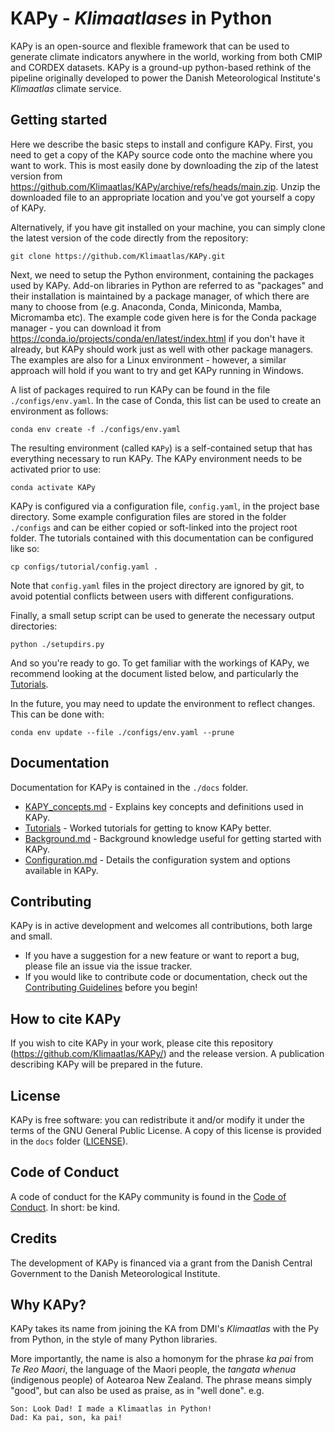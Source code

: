 # KAPy - *Klimaatlases* in Python

KAPy is an open-source and flexible framework that can be used to generate climate indicators anywhere in the world, working from both CMIP and CORDEX datasets. KAPy is a ground-up python-based rethink of the pipeline originally developed to power the Danish Meteorological Institute's *Klimaatlas* climate service.

## Getting started

Here we describe the basic steps to install and configure KAPy. First, you need to get a copy of the KAPy source code onto the machine where you want to work. This is most easily done by downloading the zip of the latest version from https://github.com/Klimaatlas/KAPy/archive/refs/heads/main.zip. Unzip the downloaded file to an appropriate location and you've got yourself a copy of KAPy.

Alternatively, if you have git installed on your machine, you can simply clone the latest version of the code directly from the repository:

```
git clone https://github.com/Klimaatlas/KAPy.git
```
Next, we need to setup the Python environment, containing the packages used by KAPy. Add-on libraries in Python are referred to as "packages" and their installation is maintained by a package manager, of which there are many to choose from (e.g. Anaconda, Conda, Miniconda, Mamba, Micromamba etc). The example code given here is for the Conda package manager - you can download it from https://conda.io/projects/conda/en/latest/index.html if you don't have it already, but KAPy should work just as well with other package managers. The examples are also for a Linux environment - however, a similar approach will hold if you want to try and get KAPy running in Windows.

A list of packages required to run KAPy can be found in the file `./configs/env.yaml`. In the case of Conda, this list can be used to create an environment as follows:

```
conda env create -f ./configs/env.yaml
```

The resulting environment (called `KAPy`) is a self-contained setup that has everything necessary to run KAPy. The KAPy environment needs to be activated prior to use:

```
conda activate KAPy
```

KAPy is configured via a configuration file, `config.yaml`, in the project base directory. Some example configuration files are stored in the folder `./configs` and can be either copied or soft-linked into the project root folder. The tutorials contained with this documentation can be configured like so:

```
cp configs/tutorial/config.yaml .
```

Note that `config.yaml` files in the project directory are ignored by git, to avoid potential conflicts between users with different configurations.

Finally, a small setup script can be used to generate the necessary output directories:

```
python ./setupdirs.py
```

And so you're ready to go. To get familiar with the workings of KAPy, we recommend looking at the document listed below, and particularly the [Tutorials](./docs/tutorials/README.md).

In the future, you may need to update the environment to reflect changes. This can be done with:

```
conda env update --file ./configs/env.yaml --prune
```


## Documentation

Documentation for KAPy is contained in the `./docs` folder. 
* [KAPY_concepts.md](./docs/KAPy_concepts.md) - Explains key concepts and definitions used in KAPy.
* [Tutorials](./docs/tutorials/README.md) - Worked tutorials for getting to know KAPy better.
* [Background.md](./docs/Background.md) - Background knowledge useful for getting started with KAPy.
* [Configuration.md](./docs/Configuration.md) - Details the configuration system and options available in KAPy.

## Contributing

KAPy is in active development and welcomes all contributions, both large and small.  
    
* If you have a suggestion for a new feature or want to report a bug, please file an issue via the issue tracker.
* If you would like to contribute code or documentation, check out the [Contributing Guidelines](./docs/Contributing.md) before you begin!

## How to cite KAPy

If you wish to cite KAPy in your work, please cite this repository (https://github.com/Klimaatlas/KAPy/) and the release version. A publication describing KAPy will be prepared in the future.

## License

KAPy is free software: you can redistribute it and/or modify it under the terms of the GNU General Public License. A copy of this license is provided in the `docs` folder ([LICENSE](./docs/LICENSE)).
    
## Code of Conduct

A code of conduct for the KAPy community is found in the [Code of Conduct](./docs/Code_of_conduct.md). In short: be kind.
    
## Credits
    
The development of KAPy is financed via a grant from the Danish Central Government to the Danish Meteorological Institute.    
    
## Why KAPy?

KAPy takes its name from joining the KA from DMI's *Klimaatlas* with the Py from Python, in the style of many Python libraries. 

More importantly, the name is also a homonym for the phrase *ka pai* from *Te Reo Maori*, the language of the Maori people, the *tangata whenua* (indigenous people) of Aotearoa New Zealand. The phrase means simply "good", but can also be used as praise, as in "well done". e.g.

```
Son: Look Dad! I made a Klimaatlas in Python!
Dad: Ka pai, son, ka pai!
```
